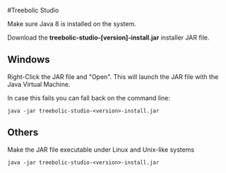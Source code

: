 #Treebolic Studio

Make sure Java 8 is installed on the system.

Download the **treebolic-studio-[version]-install.jar** installer JAR file.

## Windows

Right-Click the JAR file and "Open". This will launch the
JAR file with the Java Virtual Machine.

In case this fails you can fall back on the command line:

	java -jar treebolic-studio-<version>-install.jar

## Others

Make the JAR file executable under Linux and Unix-like systems

	java -jar treebolic-studio-<version>-install.jar
